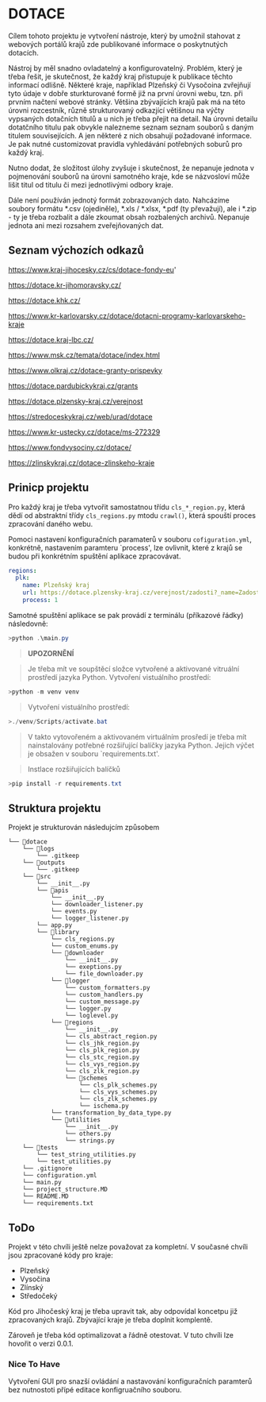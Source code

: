 # DOTACE

Cílem tohoto projektu je vytvoření nástroje, který by umožnil stahovat z webových portálů krajů zde publikované informace o poskytnutých dotacích.

Nástroj by měl snadno ovladatelný a konfigurovatelný.
Problém, který je třeba řešit, je skutečnost, že každý kraj přistupuje k publikace těchto informací odlišně. Některé kraje, například Plzeňský či Vysočoina zvřejňují tyto údaje v dobře sturkturované formě již na první úrovni webu, tzn. při prvním načtení webové stránky. Většina zbývajících krajů pak má na této úrovni rozcestník, různě strukturovaný odkazjící větišnou na výčty vypsaných dotačních titulů a u nich je třeba přejit na detail. Na úrovni detailu dotatčního titulu pak obvykle nalezneme seznam seznam souborů s daným titulem souvisejících. A jen některé z nich obsahují požadované informace. Je pak nutné customizovat pravidla vyhledávání potřebných soburů pro každý kraj.

Nutno dodat, že složitost úlohy zvyšuje i skutečnost, že nepanuje jednota v pojmenování souborů na úrovni samotného kraje, kde se názvosloví může lišit titul od titulu či mezi jednotlivými odbory kraje.

Dále není používán jednotý formát zobrazovaných dato. Nahcázíme soubory formátu *.csv (ojediněle), *.xls / *.xlsx, *.pdf (ty převažují), ale i *.zip - ty je třeba rozbalit a dále zkoumat obsah rozbalených archivů.
Nepanuje jednota ani mezi rozsahem zveřejňovaných dat.


## Seznam výchozích odkazů

https://www.kraj-jihocesky.cz/cs/dotace-fondy-eu'

https://dotace.kr-jihomoravsky.cz/
    
https://dotace.khk.cz/

https://www.kr-karlovarsky.cz/dotace/dotacni-programy-karlovarskeho-kraje

https://dotace.kraj-lbc.cz/

https://www.msk.cz/temata/dotace/index.html

https://www.olkraj.cz/dotace-granty-prispevky

https://dotace.pardubickykraj.cz/grants

https://dotace.plzensky-kraj.cz/verejnost

https://stredoceskykraj.cz/web/urad/dotace

https://www.kr-ustecky.cz/dotace/ms-272329

https://www.fondvysociny.cz/dotace/

https://zlinskykraj.cz/dotace-zlinskeho-kraje

## Prinicp projektu

Pro každý kraj je třeba vytvořit samostatnou třídu `cls_*_region.py`, která dědí od abstraktní třídy `cls_regions.py` mtodu `crawl()`, která spouští proces zpracování daného webu. 

Pomoci nastavení konfiguračních paramaterů v souboru `cofiguration.yml`, konkrétně, nastavením paramteru `process', lze ovlivnit, které z krajů se budou při konkrétním spuštění aplikace zpracovávat.

```yml
regions:
  plk:
    name: Plzeňský kraj
    url: https://dotace.plzensky-kraj.cz/verejnost/zadosti?_name=Zadosti&_search=false&nd=1742109491719&rows=25&page=1&sidx=&sord=asc, https://dotace.plzensky-kraj.cz/verejnost/individualni-zadosti?_name=IndividualniZadosti&_search=false&nd=1742131019737&rows=25&page=1&sidx=&sord=asc
    process: 1

```

Samotné spuštění aplikace se pak provádí z terminálu (příkazové řádky) následovně:

```powershell
>python .\main.py
````

>**UPOZORNĚNÍ**

> Je třeba mít ve soupštěcí složce vytvořené a aktivované vitruální prostředí jazyka Python. 
> Vytvoření vistuálního prostředí:

```powershell
>python -m venv venv
```
> Vytvoření vistuálního prostředí:

```powershell
>./venv/Scripts/activate.bat
```
>V takto vytovořeném a aktivovaném virtuálním prosředí je třeba mít nainstalovány potřebné rozšiřující balíčky jazyka Python. Jejich výčet je obsažen v souboru `requirements.txt'.

>Instlace rozšiřujících balíčků

```powershell
>pip install -r requirements.txt
```

## Struktura projektu

Projekt je strukturován následujcím způsobem

```
└── 📁dotace
    └── 📁logs
        └── .gitkeep
    └── 📁outputs
        └── .gitkeep
    └── 📁src
        └── __init__.py
        └── 📁apis
            └── __init__.py
            └── downloader_listener.py
            └── events.py
            └── logger_listener.py
        └── app.py
        └── 📁library
            └── cls_regions.py
            └── custom_enums.py
            └── 📁downloader
                └── __init__.py
                └── exeptions.py
                └── file_downloader.py
            └── 📁logger
                └── custom_formatters.py
                └── custom_handlers.py
                └── custom_message.py
                └── logger.py
                └── loglevel.py
            └── 📁regions
                └── __init__.py
                └── cls_abstract_region.py
                └── cls_jhk_region.py
                └── cls_plk_region.py
                └── cls_stc_region.py
                └── cls_vys_region.py
                └── cls_zlk_region.py
                └── 📁schemes
                    └── cls_plk_schemes.py
                    └── cls_vys_schemes.py
                    └── cls_zlk_schemes.py
                    └── ischema.py
            └── transformation_by_data_type.py
            └── 📁utilities
                └── __init__.py
                └── others.py
                └── strings.py
    └── 📁tests
        └── test_string_utilities.py
        └── test_utilities.py
    └── .gitignore
    └── configuration.yml
    └── main.py
    └── project_structure.MD
    └── README.MD
    └── requirements.txt
```

## ToDo

Projekt v této chvíli ještě nelze považovat za kompletní. V současné chvíli jsou zpracované kódy pro kraje:

- Plzeňský
- Vysočina
- Zlínský
- Středočeký

Kód pro Jihočeský kraj je třeba upravit tak, aby odpovídal koncetpu již zpracovaných krajů. Zbývající kraje je třeba doplnit komplentě.

Zároveň je třeba kód optimalizovat a řádně otestovat. V tuto chvíli lze hovořit o verzi 0.0.1.

### Nice To Have

Vytvoření GUI pro snazší ovládání a nastavování konfiguračních paramterů bez nutnostoti přípé editace konfigruačního souboru.